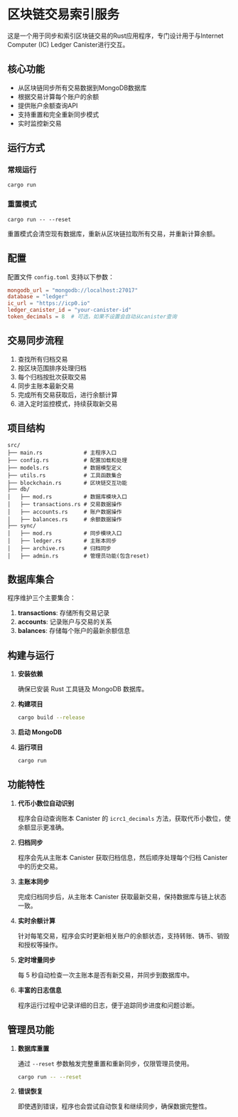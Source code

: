 # 区块链交易索引服务

这是一个用于同步和索引区块链交易的Rust应用程序，专门设计用于与Internet Computer (IC) Ledger Canister进行交互。

## 核心功能

- 从区块链同步所有交易数据到MongoDB数据库
- 根据交易计算每个账户的余额
- 提供账户余额查询API
- 支持重置和完全重新同步模式
- 实时监控新交易

## 运行方式

### 常规运行
```
cargo run
```

### 重置模式
```
cargo run -- --reset
```
重置模式会清空现有数据库，重新从区块链拉取所有交易，并重新计算余额。

## 配置

配置文件 `config.toml` 支持以下参数：
```toml
mongodb_url = "mongodb://localhost:27017"
database = "ledger"
ic_url = "https://icp0.io"
ledger_canister_id = "your-canister-id"
token_decimals = 8  # 可选，如果不设置会自动从canister查询
```

## 交易同步流程

1. 查找所有归档交易
2. 按区块范围排序处理归档
3. 每个归档按批次获取交易
4. 同步主账本最新交易
5. 完成所有交易获取后，进行余额计算
6. 进入定时监控模式，持续获取新交易

## 项目结构

```
src/
├── main.rs             # 主程序入口
├── config.rs           # 配置加载和处理
├── models.rs           # 数据模型定义
├── utils.rs            # 工具函数集合
├── blockchain.rs       # 区块链交互功能
├── db/
│   ├── mod.rs          # 数据库模块入口
│   ├── transactions.rs # 交易数据操作
│   ├── accounts.rs     # 账户数据操作
│   ├── balances.rs     # 余额数据操作
├── sync/
│   ├── mod.rs          # 同步模块入口
│   ├── ledger.rs       # 主账本同步
│   ├── archive.rs      # 归档同步
│   ├── admin.rs        # 管理员功能(包含reset)
```

## 数据库集合

程序维护三个主要集合：

1. **transactions**: 存储所有交易记录
2. **accounts**: 记录账户与交易的关系
3. **balances**: 存储每个账户的最新余额信息

## 构建与运行

1. **安装依赖**

   确保已安装 Rust 工具链及 MongoDB 数据库。

2. **构建项目**

   ```bash
   cargo build --release
   ```

3. **启动 MongoDB**

4. **运行项目**

   ```bash
   cargo run
   ```


## 功能特性

1. **代币小数位自动识别**
   
   程序会自动查询账本 Canister 的 `icrc1_decimals` 方法，获取代币小数位，使余额显示更准确。

2. **归档同步**
   
   程序会先从主账本 Canister 获取归档信息，然后顺序处理每个归档 Canister 中的历史交易。

3. **主账本同步**
   
   完成归档同步后，从主账本 Canister 获取最新交易，保持数据库与链上状态一致。

4. **实时余额计算**
   
   针对每笔交易，程序会实时更新相关账户的余额状态，支持转账、铸币、销毁和授权等操作。

5. **定时增量同步**
   
   每 5 秒自动检查一次主账本是否有新交易，并同步到数据库中。

6. **丰富的日志信息**
   
   程序运行过程中记录详细的日志，便于追踪同步进度和问题诊断。

## 管理员功能

1. **数据库重置**
   
   通过 `--reset` 参数触发完整重置和重新同步，仅限管理员使用。
   
   ```bash
   cargo run -- --reset
   ```
   
2. **错误恢复**
   
   即使遇到错误，程序也会尝试自动恢复和继续同步，确保数据完整性。
